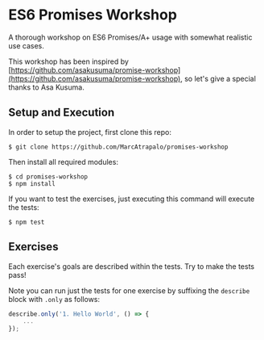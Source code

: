 # ES6 Promises Workshop

A thorough workshop on ES6 Promises/A+ usage with somewhat realistic use cases.

This workshop has been inspired by [https://github.com/asakusuma/promise-workshop](https://github.com/asakusuma/promise-workshop),
so let's give a special thanks to Asa Kusuma.

## Setup and Execution
In order to setup the project, first clone this repo:

```
$ git clone https://github.com/MarcAtrapalo/promises-workshop
```

Then install all required modules:

```
$ cd promises-workshop
$ npm install
```

If you want to test the exercises, just executing this command will execute the tests:

```
$ npm test
```

## Exercises
Each exercise's goals are described within the tests. Try to make the tests pass!

Note you can run just the tests for one exercise by suffixing the `describe` block with `.only` as follows:

```javascript
describe.only('1. Hello World', () => {
    ...
});
```
